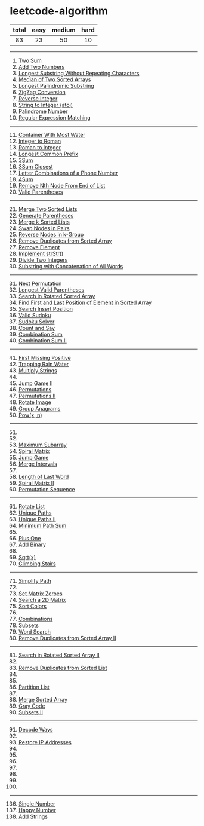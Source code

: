 [comment]:超链接的加入方式：[tag](url)
[comment]:分割线的加入方式：----

# leetcode-algorithm
|total|easy|medium|hard|
|:---:|:---:|:---:|:---:|
|83|23|50|10|
----
1. [Two Sum](https://github.com/assassint2017/leetcode-algorithm/tree/master/Two%20Sum)
2. [Add Two Numbers](https://github.com/assassint2017/leetcode-algorithm/tree/master/Add%20Two%20Numbers)
3. [Longest Substring Without Repeating Characters](https://github.com/assassint2017/leetcode-algorithm/tree/master/Longest%20Substring%20Without%20Repeating%20Characters)  
4. [Median of Two Sorted Arrays](https://github.com/assassint2017/leetcode-algorithm/tree/master/Median%20of%20Two%20Sorted%20Arrays)  
5. [Longest Palindromic Substring](https://github.com/assassint2017/leetcode-algorithm/tree/master/Longest%20Palindromic%20Substring)  
6. [ZigZag Conversion](https://github.com/assassint2017/leetcode-algorithm/tree/master/ZigZag%20Conversion)  
7. [Reverse Integer](https://github.com/assassint2017/leetcode-algorithm/tree/master/)  
8. [String to Integer (atoi)](https://github.com/assassint2017/leetcode-algorithm/tree/master/)  
9. [Palindrome Number](https://github.com/assassint2017/leetcode-algorithm/tree/master/)  
10. [Regular Expression Matching](https://github.com/assassint2017/leetcode-algorithm/tree/master/)  
----
11. [Container With Most Water](https://github.com/assassint2017/leetcode-algorithm/tree/master/)
12. [Integer to Roman](https://github.com/assassint2017/leetcode-algorithm/tree/master/)
13. [Roman to Integer](https://github.com/assassint2017/leetcode-algorithm/tree/master/)
14. [Longest Common Prefix](https://github.com/assassint2017/leetcode-algorithm/tree/master/)
15. [3Sum](https://github.com/assassint2017/leetcode-algorithm/tree/master/)
16. [3Sum Closest](https://github.com/assassint2017/leetcode-algorithm/tree/master/)
17. [Letter Combinations of a Phone Number](https://github.com/assassint2017/leetcode-algorithm/tree/master/)
18. [4Sum](https://github.com/assassint2017/leetcode-algorithm/tree/master/)
19. [Remove Nth Node From End of List](https://github.com/assassint2017/leetcode-algorithm/tree/master/)
20. [Valid Parentheses](https://github.com/assassint2017/leetcode-algorithm/tree/master/)
----
21. [Merge Two Sorted Lists](https://github.com/assassint2017/leetcode-algorithm/tree/master/)
22. [Generate Parentheses](https://github.com/assassint2017/leetcode-algorithm/tree/master/)
23. [Merge k Sorted Lists](https://github.com/assassint2017/leetcode-algorithm/tree/master/)
24. [Swap Nodes in Pairs](https://github.com/assassint2017/leetcode-algorithm/tree/master/)
25. [Reverse Nodes in k-Group](https://github.com/assassint2017/leetcode-algorithm/tree/master/)
26. [Remove Duplicates from Sorted Array](https://github.com/assassint2017/leetcode-algorithm/tree/master/)
27. [Remove Element](https://github.com/assassint2017/leetcode-algorithm/tree/master/)
28. [Implement strStr()](https://github.com/assassint2017/leetcode-algorithm/tree/master/)
29. [Divide Two Integers](https://github.com/assassint2017/leetcode-algorithm/tree/master/)
30. [Substring with Concatenation of All Words](https://github.com/assassint2017/leetcode-algorithm/tree/master/)
----
31. [Next Permutation](https://github.com/assassint2017/leetcode-algorithm/tree/master/)
32. [Longest Valid Parentheses](https://github.com/assassint2017/leetcode-algorithm/tree/master/)
33. [Search in Rotated Sorted Array](https://github.com/assassint2017/leetcode-algorithm/tree/master/)
34. [Find First and Last Position of Element in Sorted Array](https://github.com/assassint2017/leetcode-algorithm/tree/master/)
35. [Search Insert Position](https://github.com/assassint2017/leetcode-algorithm/tree/master/)
36. [Valid Sudoku](https://github.com/assassint2017/leetcode-algorithm/tree/master/)
37. [Sudoku Solver](https://github.com/assassint2017/leetcode-algorithm/tree/master/)
38. [Count and Say](https://github.com/assassint2017/leetcode-algorithm/tree/master/)
39. [Combination Sum](https://github.com/assassint2017/leetcode-algorithm/tree/master/)
40. [Combination Sum II](https://github.com/assassint2017/leetcode-algorithm/tree/master/)
----
41. [First Missing Positive](https://github.com/assassint2017/leetcode-algorithm/tree/master/)
42. [Trapping Rain Water](https://github.com/assassint2017/leetcode-algorithm/tree/master/)
43. [Multiply Strings](https://github.com/assassint2017/leetcode-algorithm/tree/master/)
44. [](https://github.com/assassint2017/leetcode-algorithm/tree/master/)
45. [Jump Game II](https://github.com/assassint2017/leetcode-algorithm/tree/master/)
46. [Permutations](https://github.com/assassint2017/leetcode-algorithm/tree/master/)
47. [Permutations II](https://github.com/assassint2017/leetcode-algorithm/tree/master/)
48. [Rotate Image](https://github.com/assassint2017/leetcode-algorithm/tree/master/)
49. [Group Anagrams](https://github.com/assassint2017/leetcode-algorithm/tree/master/)
50. [Pow(x, n)](https://github.com/assassint2017/leetcode-algorithm/tree/master/)
----
51. [](https://github.com/assassint2017/leetcode-algorithm/tree/master/)
52. [](https://github.com/assassint2017/leetcode-algorithm/tree/master/)
53. [Maximum Subarray](https://github.com/assassint2017/leetcode-algorithm/tree/master/)
54. [Spiral Matrix](https://github.com/assassint2017/leetcode-algorithm/tree/master/)
55. [Jump Game](https://github.com/assassint2017/leetcode-algorithm/tree/master/)
56. [Merge Intervals](https://github.com/assassint2017/leetcode-algorithm/tree/master/)
57. [](https://github.com/assassint2017/leetcode-algorithm/tree/master/)
58. [Length of Last Word](https://github.com/assassint2017/leetcode-algorithm/tree/master/)
59. [Spiral Matrix II](https://github.com/assassint2017/leetcode-algorithm/tree/master/)
60. [Permutation Sequence](https://github.com/assassint2017/leetcode-algorithm/tree/master/)
----
61. [Rotate List](https://github.com/assassint2017/leetcode-algorithm/tree/master/)
62. [Unique Paths](https://github.com/assassint2017/leetcode-algorithm/tree/master/)
63. [Unique Paths II](https://github.com/assassint2017/leetcode-algorithm/tree/master/)
64. [Minimum Path Sum](https://github.com/assassint2017/leetcode-algorithm/tree/master/)
65. [](https://github.com/assassint2017/leetcode-algorithm/tree/master/)
66. [Plus One](https://github.com/assassint2017/leetcode-algorithm/tree/master/)
67. [Add Binary](https://github.com/assassint2017/leetcode-algorithm/tree/master/)
68. [](https://github.com/assassint2017/leetcode-algorithm/tree/master/)
69. [Sqrt(x)](https://github.com/assassint2017/leetcode-algorithm/tree/master/)
70. [Climbing Stairs](https://github.com/assassint2017/leetcode-algorithm/tree/master/)
----
71. [Simplify Path](https://github.com/assassint2017/leetcode-algorithm/tree/master/)
72. [](https://github.com/assassint2017/leetcode-algorithm/tree/master/)
73. [Set Matrix Zeroes](https://github.com/assassint2017/leetcode-algorithm/tree/master/)
74. [Search a 2D Matrix](https://github.com/assassint2017/leetcode-algorithm/tree/master/)
75. [Sort Colors](https://github.com/assassint2017/leetcode-algorithm/tree/master/)
76. [](https://github.com/assassint2017/leetcode-algorithm/tree/master/)
77. [Combinations](https://github.com/assassint2017/leetcode-algorithm/tree/master/)
78. [Subsets](https://github.com/assassint2017/leetcode-algorithm/tree/master/)
79. [Word Search](https://github.com/assassint2017/leetcode-algorithm/tree/master/)
80. [Remove Duplicates from Sorted Array II](https://github.com/assassint2017/leetcode-algorithm/tree/master/)
----
81. [Search in Rotated Sorted Array II](https://github.com/assassint2017/leetcode-algorithm/tree/master/)
82. [](https://github.com/assassint2017/leetcode-algorithm/tree/master/)
83. [Remove Duplicates from Sorted List](https://github.com/assassint2017/leetcode-algorithm/tree/master/)
84. [](https://github.com/assassint2017/leetcode-algorithm/tree/master/)
85. [](https://github.com/assassint2017/leetcode-algorithm/tree/master/)
86. [Partition List](https://github.com/assassint2017/leetcode-algorithm/tree/master/)
87. [](https://github.com/assassint2017/leetcode-algorithm/tree/master/)
88. [Merge Sorted Array](https://github.com/assassint2017/leetcode-algorithm/tree/master/)
89. [Gray Code](https://github.com/assassint2017/leetcode-algorithm/tree/master/)
90. [Subsets II](https://github.com/assassint2017/leetcode-algorithm/tree/master/)
----
91. [Decode Ways](https://github.com/assassint2017/leetcode-algorithm/tree/master/)
92. [](https://github.com/assassint2017/leetcode-algorithm/tree/master/)
93. [Restore IP Addresses](https://github.com/assassint2017/leetcode-algorithm/tree/master/)
94. [](https://github.com/assassint2017/leetcode-algorithm/tree/master/)
95. [](https://github.com/assassint2017/leetcode-algorithm/tree/master/)
96. [](https://github.com/assassint2017/leetcode-algorithm/tree/master/)
97. [](https://github.com/assassint2017/leetcode-algorithm/tree/master/)
98. [](https://github.com/assassint2017/leetcode-algorithm/tree/master/)
99. [](https://github.com/assassint2017/leetcode-algorithm/tree/master/)
100. [](https://github.com/assassint2017/leetcode-algorithm/tree/master/)
----
136. [Single Number](https://github.com/assassint2017/leetcode-algorithm/tree/master/)
202. [Happy Number](https://github.com/assassint2017/leetcode-algorithm/tree/master/)
415. [Add Strings](https://github.com/assassint2017/leetcode-algorithm/tree/master/)
